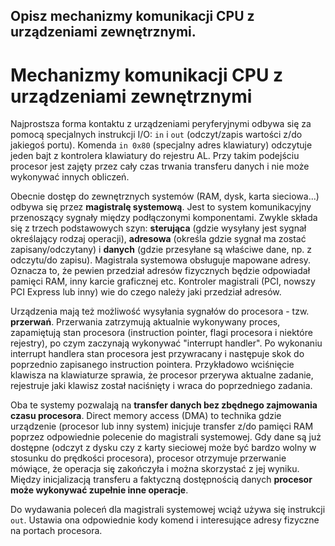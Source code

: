 Opisz mechanizmy komunikacji CPU z urządzeniami zewnętrznymi.
---

# Mechanizmy komunikacji CPU z urządzeniami zewnętrznymi
Najprostsza forma kontaktu z urządzeniami peryferyjnymi odbywa się za pomocą specjalnych instrukcji I/O: `in` i `out`
(odczyt/zapis wartości z/do jakiegoś portu).
Komenda `in 0x80` (specjalny adres klawiatury) odczytuje jeden bajt z kontrolera klawiatury do rejestru AL.
Przy takim podejściu procesor jest zajęty przez cały czas trwania transferu danych i nie może wykonywać innych obliczeń.

Obecnie dostęp do zewnętrznych systemów (RAM, dysk, karta sieciowa...) odbywa się przez **magistralę systemową**.
Jest to system komunikacyjny przenoszący sygnały między podłączonymi komponentami. Zwykle składa się z trzech
podstawowych szyn: **sterująca** (gdzie wysyłany jest sygnał określający rodzaj operacji), **adresowa** (określa gdzie sygnał
ma zostać zapisany/odczytany) i **danych** (gdzie przesyłane są właściwe dane, np. z odczytu/do zapisu).
Magistrala systemowa obsługuje mapowane adresy. Oznacza to, że pewien przedział adresów fizycznych będzie odpowiadał
pamięci RAM, inny karcie graficznej etc. Kontroler magistrali (PCI, nowszy PCI Express lub inny) wie do czego
należy jaki przedział adresów.

Urządzenia mają też możliwość wysyłania sygnałów do procesora - tzw. **przerwań**. Przerwania zatrzymują
aktualnie wykonywany proces, zapamiętują stan procesora (instruction pointer, flagi procesora i niektóre rejestry),
po czym zaczynają wykonywać "interrupt handler". Po wykonaniu interrupt handlera stan procesora jest przywracany i następuje
skok do poprzednio zapisanego instruction pointera.
Przykładowo wciśnięcie klawisza na klawiaturze sprawia, że procesor przerywa aktualne zadanie, rejestruje jaki
klawisz został naciśnięty i wraca do poprzedniego zadania.

Oba te systemy pozwalają na **transfer danych bez zbędnego zajmowania czasu procesora**. Direct memory access (DMA) to
technika gdzie urządzenie (procesor lub inny system) inicjuje transfer z/do pamięci RAM poprzez odpowiednie polecenie do magistrali systemowej.
Gdy dane są już dostępne (odczyt z dysku czy z karty sieciowej może być bardzo wolny w stosunku do prędkości procesora),
procesor otrzymuje przerwanie mówiące, że operacja się zakończyła i można skorzystać z jej wyniku. Między inicjalizacją
transferu a faktyczną dostępnością danych **procesor może wykonywać zupełnie inne operacje**.

Do wydawania poleceń dla magistrali systemowej wciąż używa się instrukcji `out`. Ustawia ona odpowiednie kody komend
i interesujące adresy fizyczne na portach procesora.

